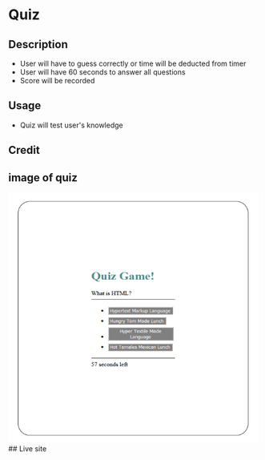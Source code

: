 # Quiz

## Description

- User will have to guess correctly or time will be deducted from timer
- User will have 60 seconds to answer all questions
- Score will be recorded

## Usage

- Quiz will test user's knowledge

## Credit

## image of quiz
<img src="./assets/image/screenshot.png" width="500" height="500">
## Live site
